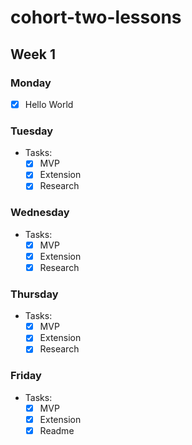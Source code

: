 # cohort-two-lessons

## Week 1

### Monday

- [x] Hello World

### Tuesday

- Tasks:
    - [x] MVP
    - [x] Extension
    - [x] Research

### Wednesday

- Tasks:
    - [x] MVP
    - [x] Extension
    - [x] Research

### Thursday

- Tasks:
    - [x] MVP
    - [x] Extension
    - [x] Research

### Friday

- Tasks:
    - [x] MVP
    - [x] Extension
    - [x] Readme